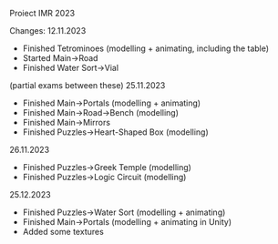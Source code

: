 Proiect IMR 2023

Changes:
12.11.2023
- Finished Tetrominoes (modelling + animating, including the table)
- Started Main->Road
- Finished Water Sort->Vial

(partial exams between these)
25.11.2023
- Finished Main->Portals (modelling + animating)
- Finished Main->Road->Bench (modelling)
- Finished Main->Mirrors
- Finished Puzzles->Heart-Shaped Box (modelling)

26.11.2023
- Finished Puzzles->Greek Temple (modelling)
- Finished Puzzles->Logic Circuit (modelling)

25.12.2023
- Finished Puzzles->Water Sort (modelling + animating)
- Finished Main->Portals (modelling + animating in Unity)
- Added some textures
